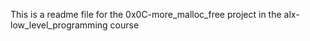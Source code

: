 This is a readme file for the 0x0C-more_malloc_free project in the alx-low_level_programming course

